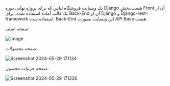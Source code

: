 یک وبسایت فروشگاه لباس که برای پروژه نهایی دوره Django هست.بخش Front آن از یک قالب آماده استفاده شده. برای Back-End آن از Django و Django-rest-framework استفاده شده. Back-End این وبسایت بصورت API Base هست.

صفحه اصلی:

![image](https://github.com/MohammadSangSefidi/Clothing_store_website_django/assets/157719676/4e2bedd1-3240-448f-b847-a1f8c0cce718)

صفحه محصولات:

![Screenshot 2024-05-29 171134](https://github.com/MohammadSangSefidi/Clothing_store_website_django/assets/157719676/8b017693-1eb1-43d5-bc80-92bcf234cd30)

صفحه جزئیات محصول:

![Screenshot 2024-05-29 171226](https://github.com/MohammadSangSefidi/Clothing_store_website_django/assets/157719676/990ee271-14e8-4a80-b540-8af6436a157e)
